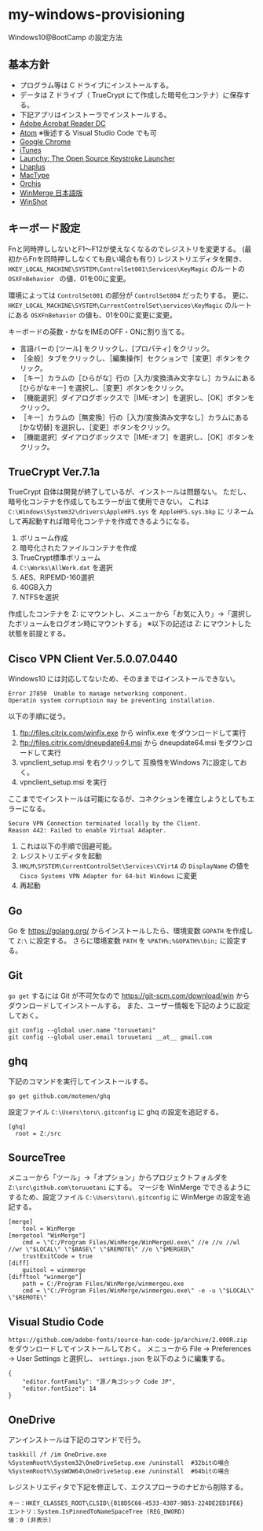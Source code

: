 # my-windows-provisioning
Windows10@BootCamp の設定方法


## 基本方針
- プログラム等は C ドライブにインストールする。
- データは Z ドライブ（ TrueCrypt にて作成した暗号化コンテナ）に保存する。
- 下記アプリはインストーラでインストールする。
 - [Adobe Acrobat Reader DC](https://get.adobe.com/jp/reader/)
 - [Atom](https://atom.io/) ※後述する Visual Studio Code でも可
 - [Google Chrome](https://www.google.co.jp/chrome/browser/desktop/)
 - [iTunes](http://www.apple.com/jp/itunes/download/)
 - [Launchy: The Open Source Keystroke Launcher](http://www.launchy.net/download.php)
 - [Lhaplus](http://forest.watch.impress.co.jp/library/software/lhaplus/)
 - [MacType](https://github.com/snowie2000/mactype/releases)
 - [Orchis](http://www.eonet.ne.jp/~gorota/)
 - [WinMerge 日本語版](http://www.geocities.co.jp/SiliconValley-SanJose/8165/winmerge.html)
 - [WinShot](http://forest.watch.impress.co.jp/library/software/winshot/)

## キーボード設定
Fnと同時押ししないとF1～F12が使えなくなるのでレジストリを変更する。
(最初からFnを同時押ししなくても良い場合も有り)
レジストリエディタを開き、 ```HKEY_LOCAL_MACHINE\SYSTEM\ControlSet001\Services\KeyMagic``` のルートの ```OSXFnBehavior ``` の値、01を00に変更。

環境によっては ```ControlSet001``` の部分が ```ControlSet004``` だったりする。
更に、 ```HKEY_LOCAL_MACHINE\SYSTEM\CurrentControlSet\services\KeyMagic``` のルートにある ```OSXFnBehavior```  の値も、01を00に変更に変更。

キーボードの英数・かなをIMEのOFF・ONに割り当てる。
* 言語バーの [ツール] をクリックし、[プロパティ] をクリック。
* ［全般］タブをクリックし、［編集操作］セクションで［変更］ボタンをクリック。
* ［キー］カラムの［ひらがな］行の［入力/変換済み文字なし］カラムにある [ひらがなキー] を選択し、［変更］ボタンをクリック。
 * ［機能選択］ダイアログボックスで［IME-オン］を選択し、［OK］ボタンをクリック。
* ［キー］カラムの［無変換］行の［入力/変換済み文字なし］カラムにある [かな切替] を選択し、［変更］ボタンをクリック。
 * ［機能選択］ダイアログボックスで［IME-オフ］を選択し、［OK］ボタンをクリック。


## TrueCrypt Ver.7.1a
TrueCrypt 自体は開発が終了しているが、インストールは問題ない。
ただし、暗号化コンテナを作成してもエラーが出て使用できない。
これは `C:\Windows\System32\drivers\AppleHFS.sys` を `AppleHFS.sys.bkp` に
リネームして再起動すれば暗号化コンテナを作成できるようになる。

1. ボリューム作成
2. 暗号化されたファイルコンテナを作成
3. TrueCrypt標準ボリューム
4. ```C:\Works\AllWork.dat``` を選択
5. AES、RIPEMD-160選択
6. 40GB入力
7. NTFSを選択

作成したコンテナを Z: にマウントし、メニューから「お気に入り」->「選択したボリュームをログオン時にマウントする」
※以下の記述は Z: にマウントした状態を前提とする。


## Cisco VPN Client Ver.5.0.07.0440
Windows10 には対応してないため、そのままではインストールできない。
```
Error 27850  Unable to manage networking component. 
Operatin system corruptioin may be preventing installation. 
```

以下の手順に従う。

1. ftp://files.citrix.com/winfix.exe から winfix.exe をダウンロードして実行
1. ftp://files.citrix.com/dneupdate64.msi から dneupdate64.msi をダウンロードして実行
1. vpnclient_setup.msi を右クリックして 互換性をWindows 7に設定しておく。
1. vpnclient_setup.msi を実行

ここまででインストールは可能になるが、コネクションを確立しようとしてもエラーになる。
```
Secure VPN Connection terminated locally by the Client.
Reason 442: Failed to enable Virtual Adapter.
```

1. これは以下の手順で回避可能。
1. レジストリエディタを起動
1. `HKLM\SYSTEM\CurrentControlSet\Services\CVirtA` の `DisplayName` の値を
   `Cisco Systems VPN Adapter for 64-bit Windows` に変更
1. 再起動



## Go
Go を https://golang.org/ からインストールしたら、環境変数 `GOPATH` を作成して `Z:\` に設定する。
さらに環境変数 `PATH` を `%PATH%;%GOPATH%\bin;` に設定する。


## Git
`go get` するには Git が不可欠なので https://git-scm.com/download/win からダウンロードしてインストールする。
また、ユーザー情報を下記のように設定しておく。
```
git config --global user.name "toruuetani"
git config --global user.email toruuetani __at__ gmail.com
```


## ghq
下記のコマンドを実行してインストールする。
```
go get github.com/motemen/ghq
```

設定ファイル `C:\Users\toru\.gitconfig` に ghq の設定を追記する。
```
[ghq]
  root = Z:/src
```

## SourceTree
メニューから「ツール」->「オプション」からプロジェクトフォルダを ```Z:\src\github.com\toruuetani``` にする。
マージを WinMerge でできるようにするため、設定ファイル `C:\Users\toru\.gitconfig` に WinMerge の設定を追記する。

```
[merge]
	tool = WinMerge
[mergetool "WinMerge"]
    cmd = \"C:/Program Files/WinMerge/WinMergeU.exe\" //e //u //wl //wr \"$LOCAL\" \"$BASE\" \"$REMOTE\" //o \"$MERGED\"
    trustExitCode = true
[diff]
	guitool = winmerge
[difftool "winmerge"]
	path = C:/Program Files/WinMerge/winmergeu.exe
	cmd = \"C:/Program Files/WinMerge/winmergeu.exe\" -e -u \"$LOCAL\" \"$REMOTE\"
```


## Visual Studio Code
```https://github.com/adobe-fonts/source-han-code-jp/archive/2.000R.zip``` をダウンロードしてインストールしておく。
メニューから File -> Preferences -> User Settings と選択し、 ```settings.json``` を以下のように編集する。
```
{
    "editor.fontFamily": "源ノ角ゴシック Code JP",
    "editor.fontSize": 14
}
```


## OneDrive
アンインストールは下記のコマンドで行う。

```
taskkill /f /im OneDrive.exe
%SystemRoot%\System32\OneDriveSetup.exe /uninstall  #32bitの場合
%SystemRoot%\SysWOW64\OneDriveSetup.exe /uninstall  #64bitの場合
```

レジストリエディタで下記を修正して、エクスプローラのナビから削除する。
```
キー：HKEY_CLASSES_ROOT\CLSID\{018D5C66-4533-4307-9B53-224DE2ED1FE6}
エントリ：System.IsPinnedToNameSpaceTree (REG_DWORD)
値：0 (非表示)
```


